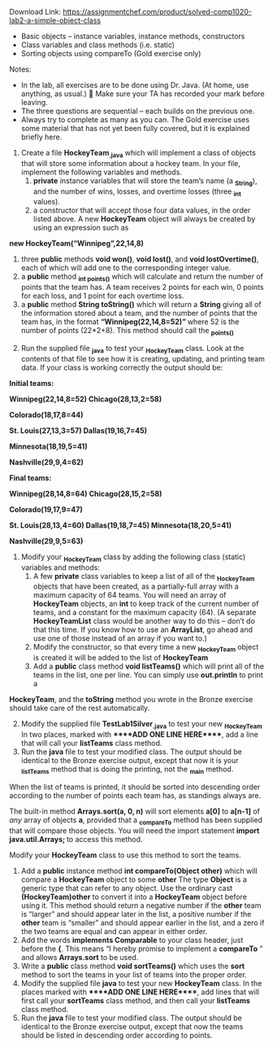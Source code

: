 Download Link: https://assignmentchef.com/product/solved-comp1020-lab2-a-simple-object-class
<br>
<ul>

 <li>Basic objects – instance variables, instance methods, constructors</li>

 <li>Class variables and class methods (i.e. static)</li>

 <li>Sorting objects using compareTo (Gold exercise only)</li>

</ul>

Notes:

<ul>

 <li>In the lab, all exercises are to be done using Dr. Java. (At home, use anything, as usual.)  Make sure your TA has recorded your mark before leaving.</li>

 <li>The three questions are sequential – each builds on the previous one.</li>

 <li>Always try to complete as many as you can. The Gold exercise uses some material that has not yet been fully covered, but it is explained briefly here.</li>

</ul>

<ol>

 <li>Create a file <strong>HockeyTeam</strong><strong><sub>.java</sub></strong> which will implement a class of objects that will store some information about a hockey team. In your file, implement the following variables and methods.

  <ol>

   <li><strong>private</strong> instance variables that will store the team’s name (a <strong><sub>String</sub></strong>), and the number of wins, losses, and overtime losses (three <strong><sub>int</sub></strong> values).</li>

   <li>a constructor that will accept those four data values, in the order listed above. A new <strong>HockeyTeam</strong> object will always be created by using an expression such as</li>

  </ol></li>

</ol>

<strong>new HockeyTeam(“Winnipeg”,22,14,8) </strong>

<ol>

 <li>three <strong>public</strong> methods <strong>void won()</strong>, <strong>void lost()</strong>, and <strong>void lostOvertime()</strong>, each of which will add one to the corresponding integer value.</li>

 <li>a <strong>public</strong> method <strong><sub>int points()</sub></strong> which will calculate and return the number of points that the team has. A team receives 2 points for each win, 0 points for each loss, and 1 point for each overtime loss.</li>

 <li>a <strong>public</strong> method <strong>String toString()</strong> which will return a <strong>String</strong> giving all of the information stored about a team, and the number of points that the team has, in the format <strong>“Winnipeg(22,14,8=52)” </strong>where 52 is the number of points (22*2+8). This method should call the <strong><sub>points()</sub></strong></li>

</ol>




<ol start="2">

 <li>Run the supplied file <strong><sub>java</sub></strong> to test your <strong><sub>HockeyTeam</sub></strong> class. Look at the contents of that file to see how it is creating, updating, and printing team data. If your class is working correctly the output should be:</li>

</ol>

<strong>Initial teams: </strong>

<strong>Winnipeg(22,14,8=52) Chicago(28,13,2=58) </strong>

<strong>Colorado(18,17,8=44) </strong>

<strong>St. Louis(27,13,3=57) Dallas(19,16,7=45) </strong>

<strong>Minnesota(18,19,5=41) </strong>

<strong>Nashville(29,9,4=62) </strong>

<strong> </strong>

<strong>Final teams: </strong>

<strong>Winnipeg(28,14,8=64) Chicago(28,15,2=58) </strong>

<strong>Colorado(19,17,9=47) </strong>

<strong>St. Louis(28,13,4=60) Dallas(19,18,7=45) Minnesota(18,20,5=41) </strong>

<strong>Nashville(29,9,5=63)</strong>




<ol>

 <li>Modify your <strong><sub>HockeyTeam</sub></strong> class by adding the following class (static) variables and methods:

  <ol>

   <li>A few <strong>private</strong> class variables to keep a list of all of the <strong><sub>HockeyTeam</sub></strong> objects that have been created, as a partially-full array with a maximum capacity of 64 teams. You will need an array of <strong>HockeyTeam</strong> objects, an <strong>int</strong> to keep track of the current number of teams, and a constant for the maximum capacity (64). (A separate <strong>HockeyTeamList</strong> class would be another way to do this – don’t do that this time. If you know how to use an <strong>ArrayList</strong>, go ahead and use one of those instead of an array if you want to.)</li>

   <li>Modify the constructor, so that every time a new <strong><sub>HockeyTeam</sub></strong> object is created it will be added to the list of <strong>HockeyTeam</strong></li>

   <li>Add a <strong>public</strong> class method <strong>void listTeams()</strong> which will print all of the teams in the list, one per line. You can simply use <strong>out.println</strong> to print a</li>

  </ol></li>

</ol>

<strong>HockeyTeam</strong>, and the <strong>toString</strong> method you wrote in the Bronze exercise should take care of the rest automatically.

<ol start="2">

 <li>Modify the supplied file <strong>TestLab1Silver</strong><strong><sub>.java</sub></strong> to test your new <strong><sub>HockeyTeam</sub></strong> In two places, marked with <strong>****ADD ONE LINE HERE****</strong>, add a line that will call your <strong>listTeams</strong> class method.</li>

 <li>Run the <strong>java</strong> file to test your modified class. The output should be identical to the Bronze exercise output, except that now it is your <strong><sub>listTeams</sub></strong> method that is doing the printing, not the <strong><sub>main</sub></strong> method.</li>

</ol>

<strong> </strong>

When the list of teams is printed, it should be sorted into descending order according to the number of points each team has, as standings always are.

The built-in method <strong>Arrays.sort(a, 0, n)</strong> will sort elements <strong>a[0] </strong>to <strong>a[n-1]</strong> of <em>any</em> array of objects <strong>a</strong>, provided that a <strong><sub>compareTo</sub></strong> method has been supplied that will compare those objects. You will need the import statement <strong>import java.util.Arrays; </strong>to access this method.

Modify your <strong>HockeyTeam</strong> class to use this method to sort the teams.

<ol>

 <li>Add a <strong>public</strong> instance method <strong>int compareTo(Object other)</strong> which will compare a <strong>HockeyTeam</strong> object to some <strong>other</strong> The type <strong>Object</strong> is a generic type that can refer to any object. Use the ordinary cast <strong>(HockeyTeam)other</strong> to convert it into a <strong>HockeyTeam</strong> object before using it. This method should return a negative number if the <strong>other</strong> team is “larger” and should appear later in the list, a positive number if the <strong>other</strong> team is “smaller” and should appear earlier in the list, and a zero if the two teams are equal and can appear in either order.</li>

 <li>Add the words <strong>implements Comparable</strong> to your class header, just before the <strong>{</strong>. This means “I hereby promise to implement a <strong>compareTo</strong> ” and allows <strong>Arrays.sort</strong> to be used.</li>

 <li>Write a <strong>public</strong> class method <strong>void sortTeams()</strong> which uses the <strong>sort</strong> method to sort the teams in your list of teams into the proper order.</li>

 <li>Modify the supplied file <strong>java</strong> to test your new <strong>HockeyTeam</strong> class. In the places marked with <strong>****ADD ONE LINE HERE****</strong>, add lines that will first call your <strong>sortTeams</strong> class method, and then call your <strong>listTeams</strong> class method.</li>

 <li>Run the <strong>java</strong> file to test your modified class. The output should be identical to the Bronze exercise output, except that now the teams should be listed in descending order according to points.</li>

</ol>

<strong> </strong>


